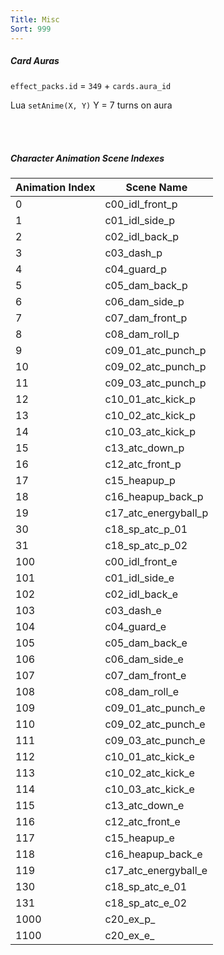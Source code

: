 ```yaml
---
Title: Misc
Sort: 999
---
```

##### Card Auras

`effect_packs.id` = `349` + `cards.aura_id`

Lua `setAnime(X, Y)`
Y = 7 turns on aura


<br /><br />

##### Character Animation Scene Indexes

| Animation Index | Scene Name |
|-----------------|----------------------|
| 0 | c00_idl_front_p |
| 1 | c01_idl_side_p |
| 2 | c02_idl_back_p |
| 3 | c03_dash_p |
| 4 | c04_guard_p |
| 5 | c05_dam_back_p |
| 6 | c06_dam_side_p |
| 7 | c07_dam_front_p |
| 8 | c08_dam_roll_p |
| 9 | c09_01_atc_punch_p |
| 10 | c09_02_atc_punch_p |
| 11 | c09_03_atc_punch_p |
| 12 | c10_01_atc_kick_p |
| 13 | c10_02_atc_kick_p |
| 14 | c10_03_atc_kick_p |
| 15 | c13_atc_down_p |
| 16 | c12_atc_front_p |
| 17 | c15_heapup_p |
| 18 | c16_heapup_back_p |
| 19 | c17_atc_energyball_p |
| 30 | c18_sp_atc_p_01 |
| 31 | c18_sp_atc_p_02 |
| 100 | c00_idl_front_e |
| 101 | c01_idl_side_e |
| 102 | c02_idl_back_e |
| 103 | c03_dash_e |
| 104 | c04_guard_e |
| 105 | c05_dam_back_e |
| 106 | c06_dam_side_e |
| 107 | c07_dam_front_e |
| 108 | c08_dam_roll_e |
| 109 | c09_01_atc_punch_e |
| 110 | c09_02_atc_punch_e |
| 111 | c09_03_atc_punch_e |
| 112 | c10_01_atc_kick_e |
| 113 | c10_02_atc_kick_e |
| 114 | c10_03_atc_kick_e |
| 115 | c13_atc_down_e |
| 116 | c12_atc_front_e |
| 117 | c15_heapup_e |
| 118 | c16_heapup_back_e |
| 119 | c17_atc_energyball_e |
| 130 | c18_sp_atc_e_01 |
| 131 | c18_sp_atc_e_02 |
| 1000 | c20_ex_p_ |
| 1100 | c20_ex_e_ |